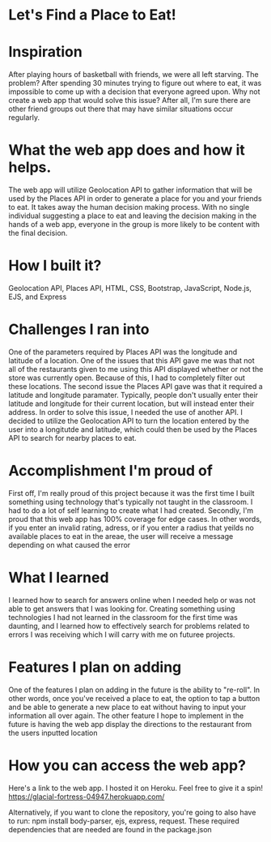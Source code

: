 # Let's Find a Place to Eat!
# Inspiration
After playing hours of basketball with friends, we were all left starving. The problem? After spending 30 minutes trying to figure out where to eat, it was impossible to come up with a decision that everyone agreed upon. Why not create a web app that would solve this issue? After all, I'm sure there are other friend groups out there that may have similar situations occur regularly. 
# What the web app does and how it helps.
The web app will utilize Geolocation API to gather information that will be used by the Places API in order to generate a place for you and your friends to eat. It takes away the human decision making process. With no single individual suggesting a place to eat and leaving the decision making in the hands of a web app, everyone in the group is more likely to be content with the final decision. 
# How I built it?
Geolocation API, Places API, HTML, CSS, Bootstrap, JavaScript, Node.js, EJS, and Express
# Challenges I ran into 
One of the parameters required by Places API was the longitude and latitude of a location. One of the issues that this API gave me was that not all of the restaurants given to me using this API displayed whether or not the store was currently open. Because of this, I had to completely filter out these locations. The second issue the Places API gave was that it required a latitude and longitude paramater. Typically, people don't usually enter their latitude and longitude for their current location, but will instead enter their address. In order to solve this issue, I needed the use of another API. I decided to utilize the Geolocation API to turn the location entered by the user into a longitutde and latitude, which could then be used by the Places API to search for nearby places to eat. 
# Accomplishment I'm proud of
First off, I'm really proud of this project because it was the first time I built something using technology that's typically not taught in the classroom. I had to do a lot of self learning to create what I had created. Secondly, I'm proud that this web app has 100% coverage for edge cases. In other words, if you enter an invalid rating, adress, or if you enter a radius that yeilds no available places to eat in the areae, the user will receive a message depending on what caused the error
# What I learned
I learned how to search for answers online when I needed help or was not able to get answers that I was looking for. Creating something using technologies I had not learned in the classroom for the first time was daunting, and I learned how to effectively search for problems related to errors I was receiving which I will carry with me on futuree projects. 
# Features I plan on adding
One of the features I plan on adding in the future is the ability to "re-roll". In other words, once you've received a place to eat, the option to tap a button and be able to generate a new place to eat without having to input your information all over again. The other feature I hope to implement in the future is having the web app display the directions to the restaurant from the users inputted location
# How you can access the web app?
Here's a link to the web app. I hosted it on Heroku. Feel free to give it a spin!
https://glacial-fortress-04947.herokuapp.com/

Alternatively, if you want to clone the repository, you're going to also have to run: npm install body-parser, ejs, express, request. These required dependencies that are needed are found in the package.json
